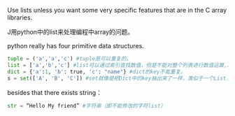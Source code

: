 Use lists unless you want some very specific features that are in the C array libraries.

J用python中的list来处理编程中array的问题。

python really has four primitive data structures.

```python
tuple = ('a','a','c') #tuple是可以重复的。
list = ['a','b','c'] #list可以通过索引查找数值，但是不能对整个列表进行数值运算,np.array是数组，也可以通过索引值查找数据，但是能对整个数组进行数值运算。
dict = {'a':1, 'b': true, 'c': "name"} #dict的key不能重复。
s = set(['A', 'B', 'C']) #set就像是把Dict中的key抽出来了一样，类似于一个List，但是内容又不能重复，通过调用set()方法创建，创建方式与其他三种有所不同。可以利用.remove(key)形式删除元素。
```

besides that there exists string： 

```python
str = “Hello My friend” #字符串（即不能修改的字符list）
```
